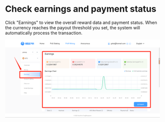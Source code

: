 # Check earnings and payment status

Click "Earnings" to view the overall reward data and payment status. When the currency reaches the payout threshold you set, the system will automatically process the transaction.

![](<../../.gitbook/assets/image (20).png>)

